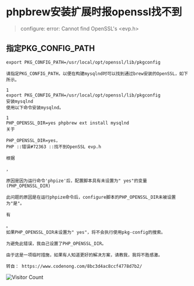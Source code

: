 # phpbrew安装扩展时报openssl找不到
> configure: error: Cannot find OpenSSL's <evp.h>

## 指定PKG_CONFIG_PATH
```
export PKG_CONFIG_PATH=/usr/local/opt/openssl/lib/pkgconfig
```



```
请指定PKG_CONFIG_PATH，以便在构建mysqlnd时可以找到通过brew安装的OpenSSL，如下所示。

1
export PKG_CONFIG_PATH=/usr/local/opt/openssl/lib/pkgconfig
安装mysqlnd
使用以下命令安装mysqlnd。

1
PHP_OPENSSL_DIR=yes phpbrew ext install mysqlnd
关于

PHP_OPENSSL_DIR=yes，
PHP ::错误#72363 ::找不到OpenSSL evp.h

根据

，

原因是因为运行命令'phpize'后，配置脚本具有未设置为" yes"的变量(PHP_OPENSSL_DIR)

此问题的原因是在运行phpize命令后，configure脚本的PHP_OPENSSL_DIR未被设置为"是"。

有

。
如果PHP_OPENSSL_DIR未设置为" yes"，将不会执行使用pkg-config的搜索。

为避免此错误，我自己设置了PHP_OPENSSL_DIR。

由于这是一项临时措施，如果有人知道更好的解决方案，请教我，我将不胜感激。

转自： https://www.codenong.com/8bc3d4ac8ccf4778d7b2/
```

![Visitor Count](https://profile-counter.glitch.me/brotherbigbao/count.svg)